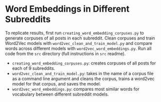 # Word Embeddings in Different Subreddits
To replicate results, first run `creating_word_embedding_corpuses.py` to generate corpuses of all posts in each subreddit. Clean corpuses and train Word2Vec models with `word2vec_clean_and_train_model.py` and compare words across different models with `word2vec_word_embeddings.py`. Run all code from the `src` directory (full instructions in `src` readme).
- `creating_word_embedding_corpuses.py`: creates corpuses of all posts for each of 9 subreddits.
- `word2vec_clean_and_train_model.py`: takes in the name of a corpus file as a command line argument and cleans the corpus, trains a word2vec model for that corpus, and saves the model.
- `word2vec_word_embeddings.py`: compares most similar words for vocabulary between different subreddit models.
